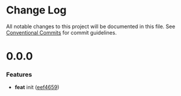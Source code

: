 # Change Log

All notable changes to this project will be documented in this file.
See [Conventional Commits](https://conventionalcommits.org) for commit guidelines.



# 0.0.0

### Features

* **feat** init ([eef4659](https://github.com/morlay/logr/commit/eef46596220993559a29de8f28fdf9f24fc68b2d))
